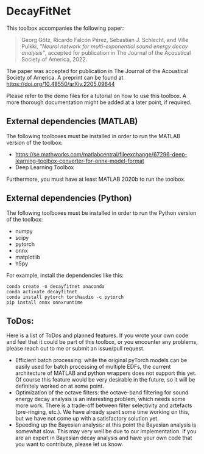 # DecayFitNet
This toolbox accompanies the following paper:
>Georg Götz, Ricardo Falcón Pérez, Sebastian J. Schlecht, and Ville Pulkki, *"Neural network for multi-exponential sound energy decay analysis"*, accepted for publication in The Journal of the Acoustical Society of America, 2022.
 
The paper was accepted for publication in The Journal of the Acoustical Society of America. A preprint can be found at https://doi.org/10.48550/arXiv.2205.09644

Please refer to the demo files for a tutorial on how to use this toolbox. A more thorough documentation might be added at a later point, if required. 

## External dependencies (MATLAB)
The following toolboxes must be installed in order to run the MATLAB version of the toolbox:
- https://se.mathworks.com/matlabcentral/fileexchange/67296-deep-learning-toolbox-converter-for-onnx-model-format
- Deep Learning Toolbox

Furthermore, you must have at least MATLAB 2020b to run the toolbox.

## External dependencies (Python)
The following toolboxes must be installed in order to run the Python version of the toolbox:
- numpy
- scipy
- pytorch
- onnx
- matplotlib
- h5py

For example, install the dependencies like this:
```
conda create -n decayfitnet anaconda
conda activate decayfitnet
conda install pytorch torchaudio -c pytorch
pip install onnx onnxruntime
```

## ToDos: 
Here is a list of ToDos and planned features. If you wrote your own code and feel that it could be part of this toolbox, or you encounter any problems, please reach out to me or submit an issue/pull request. 
- Efficient batch processing: while the original pyTorch models can be easily used for batch processing of multiple EDFs, the current architecture of MATLAB and python wrappers does not support this yet. Of course this feature would be very desirable in the future, so it will be definitely worked on at some point.
- Optimization of the octave filters: the octave-band filtering for sound energy decay analysis is an interesting problem, which needs some more work. There is a trade-off between filter selectivity and artefacts (pre-ringing, etc.). We have already spent some time working on this, but we have not come up with a satisfactory solution yet. 
- Speeding up the Bayesian analysis: at this point the Bayesian analysis is somewhat slow. This may very well be due to our implementation. If you are an expert in Bayesian decay analysis and have your own code that you want to contribute, please let us know.
